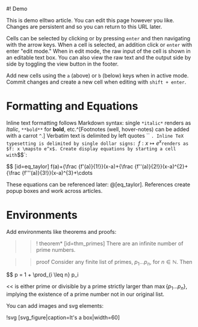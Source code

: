 #! Demo

This is demo elltwo article. You can edit this page however you like. Changes are persistent and so you can return to this URL later.

Cells can be selected by clicking or by pressing `enter` and then navigating with the arrow keys. When a cell is selected, an addition click or `enter` with enter "edit mode." When in edit mode, the raw input of the cell is shown in an editable text box. You can also view the raw text and the output side by side by toggling the view button in the footer. 

Add new cells using the `a` (above) or `b` (below) keys when in active mode. Commit changes and create a new cell when editing with `shift + enter`.

# Formatting and Equations

Inline text formatting follows Markdown syntax: single `*italic*` renders as *Italic*, `**bold**` for **bold**, etc.^[Footnotes (well, hover-notes) can be added with a carrot `^`.] Verbatim text is delimited by left quotes `` `. Inline TeX typesetting is delimited by single dollar signs: `$f: x \mapsto e^x$` renders as $f: x \mapsto e^x$. Create display equations by starting a cell with `$$`:

$$ [id=eq_taylor] f(a)+{\frac {f'(a)}{1!}}(x-a)+{\frac {f''(a)}{2!}}(x-a)^{2}+{\frac {f'''(a)}{3!}}(x-a)^{3}+\cdots

These equations can be referenced later: @[eq_taylor]. References create popup boxes and work across articles.  

# Environments 

Add environments like theorems and proofs:

>>! theorem* [id=thm_primes] There are an infinite number of prime numbers.

>> proof Consider any finite list of primes, $p_1 \ldots p_n$, for $n \in \mathbb{N}$. Then 

$$ p = 1 + \prod_{i \leq n} p_i

<< is either prime or divisible by a prime strictly larger than $\max\{p_1 \ldots p_n\}$, implying the existence of a prime number not in our original list.

You can add images and svg elements:

!svg [svg_figure|caption=It's a box|width=60]
<rect x="5" y="5" width="90" height="90" stroke="black" fill="#5D9D68" />